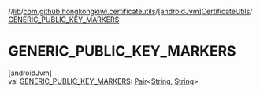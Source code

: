 //[lib](../../../index.md)/[com.github.hongkongkiwi.certificateutils](../index.md)/[[androidJvm]CertificateUtils](index.md)/[GENERIC_PUBLIC_KEY_MARKERS](-g-e-n-e-r-i-c_-p-u-b-l-i-c_-k-e-y_-m-a-r-k-e-r-s.md)

# GENERIC_PUBLIC_KEY_MARKERS

[androidJvm]\
val [GENERIC_PUBLIC_KEY_MARKERS](-g-e-n-e-r-i-c_-p-u-b-l-i-c_-k-e-y_-m-a-r-k-e-r-s.md): [Pair](https://kotlinlang.org/api/latest/jvm/stdlib/kotlin/-pair/index.html)&lt;[String](https://kotlinlang.org/api/latest/jvm/stdlib/kotlin/-string/index.html), [String](https://kotlinlang.org/api/latest/jvm/stdlib/kotlin/-string/index.html)&gt;
